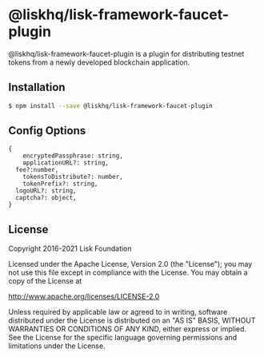 # @liskhq/lisk-framework-faucet-plugin

@liskhq/lisk-framework-faucet-plugin is a plugin for distributing testnet tokens from a newly developed blockchain application.

## Installation

```sh
$ npm install --save @liskhq/lisk-framework-faucet-plugin
```

## Config Options

```
{
	encryptedPassphrase: string,
	applicationURL?: string,
  fee?:number,
	tokensToDistribute?: number,
	tokenPrefix?: string,
  logoURL?: string,
  captcha?: object,
}
```

## License

Copyright 2016-2021 Lisk Foundation

Licensed under the Apache License, Version 2.0 (the "License");
you may not use this file except in compliance with the License.
You may obtain a copy of the License at

http://www.apache.org/licenses/LICENSE-2.0

Unless required by applicable law or agreed to in writing, software
distributed under the License is distributed on an "AS IS" BASIS,
WITHOUT WARRANTIES OR CONDITIONS OF ANY KIND, either express or implied.
See the License for the specific language governing permissions and
limitations under the License.

[lisk core github]: https://github.com/LiskHQ/lisk
[lisk documentation site]: https://lisk.com/documentation/lisk-sdk/references/lisk-framework/faucet-plugin.html
